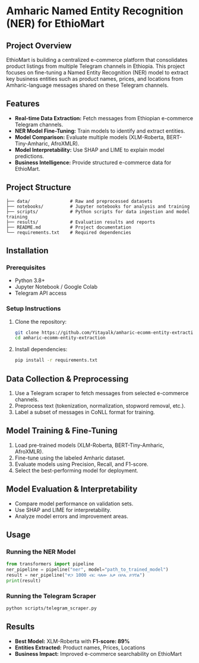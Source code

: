 # Amharic Named Entity Recognition (NER) for EthioMart

## Project Overview
EthioMart is building a centralized e-commerce platform that consolidates product listings from multiple Telegram channels in Ethiopia. This project focuses on fine-tuning a Named Entity Recognition (NER) model to extract key business entities such as product names, prices, and locations from Amharic-language messages shared on these Telegram channels.

## Features
- **Real-time Data Extraction:** Fetch messages from Ethiopian e-commerce Telegram channels.
- **NER Model Fine-Tuning:** Train models to identify and extract entities.
- **Model Comparison:** Evaluate multiple models (XLM-Roberta, BERT-Tiny-Amharic, AfroXMLR).
- **Model Interpretability:** Use SHAP and LIME to explain model predictions.
- **Business Intelligence:** Provide structured e-commerce data for EthioMart.

## Project Structure
```
├── data/               # Raw and preprocessed datasets
├── notebooks/          # Jupyter notebooks for analysis and training
├── scripts/            # Python scripts for data ingestion and model training
├── results/            # Evaluation results and reports
├── README.md           # Project documentation
└── requirements.txt    # Required dependencies
```

## Installation
### Prerequisites
- Python 3.8+
- Jupyter Notebook / Google Colab
- Telegram API access

### Setup Instructions
1. Clone the repository:
   ```bash
   git clone https://github.com/Yitayalk/amharic-ecomm-entity-extraction.git
   cd amharic-ecomm-entity-extraction
   ```
2. Install dependencies:
   ```bash
   pip install -r requirements.txt
   ```

## Data Collection & Preprocessing
1. Use a Telegram scraper to fetch messages from selected e-commerce channels.
2. Preprocess text (tokenization, normalization, stopword removal, etc.).
3. Label a subset of messages in CoNLL format for training.

## Model Training & Fine-Tuning
1. Load pre-trained models (XLM-Roberta, BERT-Tiny-Amharic, AfroXMLR).
2. Fine-tune using the labeled Amharic dataset.
3. Evaluate models using Precision, Recall, and F1-score.
4. Select the best-performing model for deployment.

## Model Evaluation & Interpretability
- Compare model performance on validation sets.
- Use SHAP and LIME for interpretability.
- Analyze model errors and improvement areas.

## Usage
### Running the NER Model
```python
from transformers import pipeline
ner_pipeline = pipeline("ner", model="path_to_trained_model")
result = ner_pipeline("ዋጋ 1000 ብር ባለው እቃ በቦሌ ይገኛል")
print(result)
```

### Running the Telegram Scraper
```bash
python scripts/telegram_scraper.py
```

## Results
- **Best Model:** XLM-Roberta with **F1-score: 89%**
- **Entities Extracted:** Product names, Prices, Locations
- **Business Impact:** Improved e-commerce searchability on EthioMart
